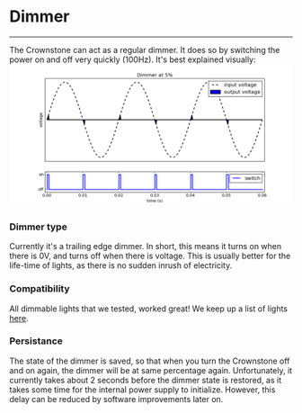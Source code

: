 # Dimmer
--------

The Crownstone can act as a regular dimmer. It does so by switching the power on and off very quickly (100Hz). It's best explained visually: ![trailing edge dimmer](images/ideal_dimmer.gif "trailing edge dimmer")

### Dimmer type

Currently it's a trailing edge dimmer. In short, this means it turns on when there is 0V, and turns off when there is voltage. This is usually better for the life-time of lights, as there is no sudden inrush of electricity.

### Compatibility

All dimmable lights that we tested, worked great! We keep up a list of lights [here](https://crownstone.rocks/compatibility/dimming/).

### Persistance

The state of the dimmer is saved, so that when you turn the Crownstone off and on again, the dimmer will be at same percentage again.
Unfortunately, it currently takes about 2 seconds before the dimmer state is restored, as it takes some time for the internal power supply to initialize. However, this delay can be reduced by software improvements later on.